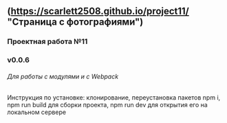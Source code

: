 ## (https://scarlett2508.github.io/project11/ "Страница с фотографиями")
### Проектная работа №11
### v0.0.6
###### Для работы с модулями и с Webpack
Инструкция по установке: клонирование, переустановка пакетов npm i, npm run build для сборки проекта, npm run dev для открытия его на локальном сервере

